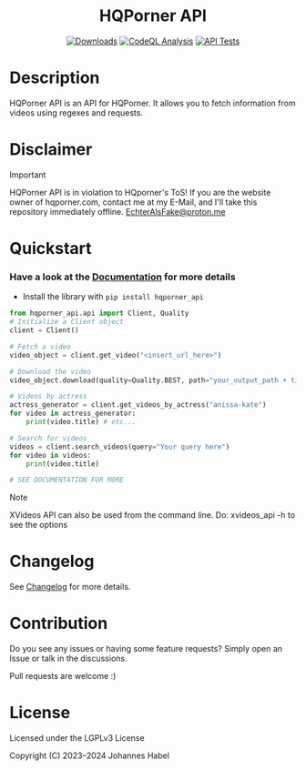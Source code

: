 <h1 align="center">HQPorner API</h1> 

<div align="center">
    <a href="https://pepy.tech/project/hqporner_api"><img src="https://static.pepy.tech/badge/hqporner_api" alt="Downloads"></a>
    <a href="https://github.com/EchterAlsFake/hqporner_api/workflows/"><img src="https://github.com/EchterAlsFake/hqporner_api/workflows/CodeQL/badge.svg" alt="CodeQL Analysis"/></a>
    <a href="https://github.com/EchterAlsFake/hqporner_api/workflows/"><img src="https://github.com/EchterAlsFake/hqporner_api/actions/workflows/tests.yml/badge.svg" alt="API Tests"/></a>
</div>

# Description

HQPorner API is an API for HQPorner. It allows you to fetch information from videos using regexes and requests.

# Disclaimer

> [!IMPORTANT] 
> HQPorner API is in violation to HQporner's ToS!
> If you are the website owner of hqporner.com, contact me at my E-Mail, and I'll take this repository immediately offline.
> EchterAlsFake@proton.me

# Quickstart

### Have a look at the [Documentation](https://github.com/EchterAlsFake/hqporner_api/blob/master/README/Documentation.md) for more details

- Install the library with `pip install hqporner_api`


```python
from hqporner_api.api import Client, Quality
# Initialize a Client object
client = Client()

# Fetch a video
video_object = client.get_video("<insert_url_here>")

# Download the video
video_object.download(quality=Quality.BEST, path="your_output_path + title.mp4")

# Videos by actress
actress_generator = client.get_videos_by_actress("anissa-kate")
for video in actress_generator:
    print(video.title) # etc...

# Search for videos
videos = client.search_videos(query="Your query here")
for video in videos:
    print(video.title)

# SEE DOCUMENTATION FOR MORE
```

> [!NOTE]
> XVideos API can also be used from the command line. Do: xvideos_api -h to see the options

# Changelog
See [Changelog](https://github.com/EchterAlsFake/hqporner_api/blob/master/README/Changelog.md) for more details.

# Contribution
Do you see any issues or having some feature requests? Simply open an Issue or talk
in the discussions.

Pull requests are welcome :) 

# License
Licensed under the LGPLv3 License

Copyright (C) 2023–2024 Johannes Habel


